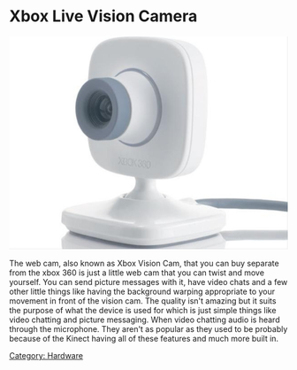 # Xbox Live Vision Camera

![Xbox Live Vision Camera](images/Vision.cam.jpg "Xbox Live Vision Camera")

The web cam, also known as Xbox Vision Cam, that you can buy separate
from the xbox 360 is just a little web cam that you can twist and move
yourself. You can send picture messages with it, have video chats and a
few other little things like having the background warping appropriate
to your movement in front of the vision cam. The quality isn't amazing
but it suits the purpose of what the device is used for which is just
simple things like video chatting and picture messaging. When video
chatting audio is heard through the microphone. They aren't as popular
as they used to be probably because of the Kinect having all of these
features and much more built in.

[Category: Hardware](../index.md)
